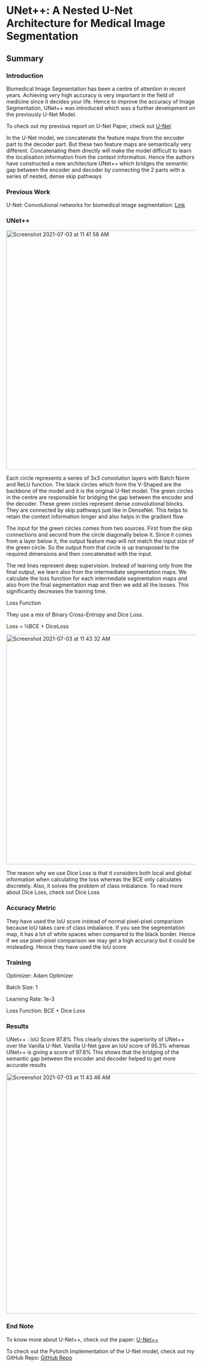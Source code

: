 # UNet++: A Nested U-Net Architecture for Medical Image Segmentation

## Summary 

### Introduction

Biomedical Image Segmentation has been a centre of attention in recent years. Achieving very high accuracy is very important in the field of medicine since it decides your life. Hence to improve the accuracy of Image Segmentation, UNet++ was introduced which was a further development on the previously U-Net Model.

To check out my previous report on U-Net Paper, check out [U-Net](https://github.com/Vinayak-VG/My-Projects/tree/main/Computer%20Vision%20Projects/2D%20Image%20Segmentation/U-Net%20Image%20Segmentation/U-Net)

In the U-Net model, we concatenate the feature maps from the encoder part to the decoder part. But these two feature maps are semantically very different. Concatenating them directly will make the model difficult to learn the localisation information from the context information. Hence the authors have constructed a new architecture UNet++ which bridges the semantic gap between the encoder and decoder by connecting the 2 parts with a series of nested, dense skip pathways

### Previous Work

U-Net: Convolutional networks for biomedical image segmentation: [Link](https://arxiv.org/pdf/1505.04597.pdf)

### UNet++

<img width="634" alt="Screenshot 2021-07-03 at 11 41 58 AM" src="https://user-images.githubusercontent.com/80670240/124345028-c8f57f00-dbf3-11eb-86d6-fa7e3465a7cb.png">

Each circle represents a series of 3x3 convolution layers with Batch Norm and ReLU function. The black circles which form the V-Shaped are the backbone of the model and it is the original U-Net model. The green circles in the centre are responsible for bridging the gap between the encoder and the decoder. These green circles represent dense convolutional blocks. They are connected by skip pathways just like in DenseNet. This helps to retain the context information longer and also helps in the gradient flow

The input for the green circles comes from two sources. First from the skip connections and second from the circle diagonally below it. 
Since it comes from a layer below it, the output feature map will not match the input size of the green circle. So the output from that circle is up transposed to the required dimensions and then concatenated with the input. 

The red lines represent deep supervision. Instead of learning only from the final output, we learn also from the intermediate segmentation maps. We calculate the loss function for each intermediate segmentation maps and also from the final segmentation map and then we add all the losses. This significantly decreases the training time.

Loss Function

They use a mix of Binary Cross-Entropy and Dice Loss. 

Loss = ½BCE + DiceLoss

<img width="609" alt="Screenshot 2021-07-03 at 11 43 32 AM" src="https://user-images.githubusercontent.com/80670240/124345058-fb06e100-dbf3-11eb-9d32-8b7f8a6785bf.png">

The reason why we use Dice Loss is that it considers both local and global information when calculating the loss whereas the BCE only calculates discretely. Also, it solves the problem of class imbalance. To read more about Dice Loss, check out Dice Loss

### Accuracy Metric

They have used the IoU score instead of normal pixel-pixel comparison because IoU takes care of class imbalance. If you see the segmentation map, it has a lot of white spaces when compared to the black border. Hence if we use pixel-pixel comparison we may get a high accuracy but it could be misleading. Hence they have used the IoU score

### Training

Optimizer: Adam Optimizer

Batch Size: 1

Learning Rate: 1e-3

Loss Function: BCE + Dice Loss

### Results

UNet++ : IoU Score 97.8%
This clearly shows the superiority of UNet++ over the Vanilla U-Net. Vanilla U-Net gave an IoU score of 95.3% whereas UNet++ is giving a score of 97.8%
This shows that the bridging of the semantic gap between the encoder and decoder helped to get more accurate results

<img width="637" alt="Screenshot 2021-07-03 at 11 43 46 AM" src="https://user-images.githubusercontent.com/80670240/124345063-00642b80-dbf4-11eb-96ac-e4f9acec31d7.png">

### End Note

To know more about U-Net++, check out the paper: [U-Net++](https://arxiv.org/pdf/1807.10165.pdf)

To check out the Pytorch Implementation of the U-Net model, check out my GitHub Repo: [GitHub Repo](https://github.com/Vinayak-VG/My-Projects/tree/main/Computer_Vision_Projects/2D_Image_Segmentation/U-Net_Image_Segmentation/U-Net%2B%2B/scripts)

